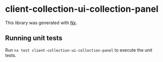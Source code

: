 # client-collection-ui-collection-panel

This library was generated with [Nx](https://nx.dev).

## Running unit tests

Run `nx test client-collection-ui-collection-panel` to execute the unit tests.
